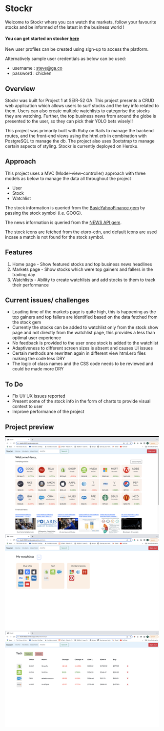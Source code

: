 # **Stockr**

Welcome to Stockr where you can watch the markets,
follow your favourite stocks and be informed of the latest in the business world !

#### You can get started on stocker [here](https://stockr2022.herokuapp.com/login)

New user profiles can be created using sign-up to access the platform.

Alternatively sample user credentials as below can be used:

- username : steve@ga.co
- password : chicken

## **Overview**

Stockr was built for Project 1 at SEIR-52 GA. This project presents a CRUD web application which allows users to surf stocks and the key info related to them.
Users can also create multiple watchlists to categorise the stocks they are watching. Further, the top business news from around the globe is presented to the user, so they can pick their YOLO bets wisely!!

This project was primarily built with Ruby on Rails to manage the backend routes, and the front-end views using the html.erb in combination with PostgreSQL to manage the db. The project also uses Bootstrap to manage certain aspects of styling. Stockr is currently deployed on Heroku.

## **Approach**

This project uses a MVC (Model–view–controller) approach with three models as below to manage the data all throughout the project

- User
- Stock
- Watchlist

The stock information is queried from the [BasicYahooFinance gem](https://github.com/towards/basic_yahoo_finance) by passing the stock symbol (i.e. GOOG).

The news information is queried from the [NEWS API gem](https://github.com/olegmikhnovich/News-API-ruby).

The stock icons are fetched from the etoro-cdn, and default icons are used incase a match is not found for the stock symbol.

## **Features**

1. Home page - Show featured stocks and top business news headlines
2. Markets page - Show stocks which were top gainers and fallers in the trading day
3. Watchlists - Ability to create watchlists and add stocks to them to track their performance

## **Current issues/ challenges**

- Loading time of the markets page is quite high, this is happening as the top gainers and top fallers are identified based on the data fetched from the stock gem
- Currently the stocks can be added to watchlist only from the stock show page and not directly from the watchlist page, this provides a less than optimal user experience
- No feedback is provided to the user once stock is added to the watchlist
- Adaptiveness to different screen sizes is absent and causes UI issues
- Certain methods are rewritten again in different view html.erb files making the code less DRY
- The logic of class names and the CSS code needs to be reviewed and could be made more DRY

## **To Do**

- Fix UI/ UX issues reported
- Present some of the stock info in the form of charts to provide visual context to user
- Improve performance of the project

## **Project preview**

![Home](app/assets/images/home.png)
![All Watchlists](app/assets/images/all_watchlists.png)
![Watchlist show](app/assets/images/watchlist_show.png)
